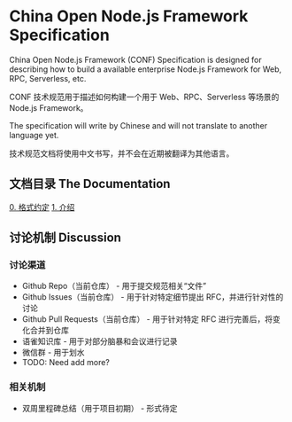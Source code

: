 # China Open Node.js Framework Specification

China Open Node.js Framework (CONF) Specification is designed for describing how to build a available enterprise Node.js Framework for Web, RPC, Serverless, etc.

CONF 技术规范用于描述如何构建一个用于 Web、RPC、Serverless 等场景的 Node.js Framework。

The specification will write by Chinese and will not translate to another language yet.

技术规范文档将使用中文书写，并不会在近期被翻译为其他语言。

## 文档目录 The Documentation

[0. 格式约定](./documentation/0.convention.md)
[1. 介绍](./documentation/1.introduction.md)

## 讨论机制 Discussion

### 讨论渠道

- Github Repo（当前仓库） - 用于提交规范相关“文件”
- Github Issues（当前仓库） - 用于针对特定细节提出 RFC，并进行针对性的讨论
- Github Pull Requests（当前仓库） - 用于针对特定 RFC 进行完善后，将变化合并到仓库
- 语雀知识库 - 用于对部分脑暴和会议进行记录
- 微信群 - 用于划水
- TODO: Need add more?

### 相关机制

- 双周里程碑总结（用于项目初期） - 形式待定
